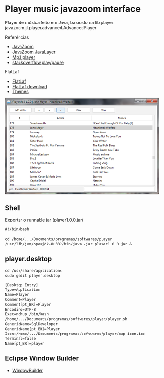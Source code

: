 # Player music javazoom interface

Player de música feito em Java, baseado na lib player javazoom.jl.player.advanced.AdvancedPlayer

Referências

* [JavaZoom](http://www.javazoom.net/index.shtml)
* [JavaZoom JavaLayer](http://www.javazoom.net/javalayer/javalayer.html)
* [Mp3 player](https://introcs.cs.princeton.edu/java/faq/mp3/MP3.java.html)
* [stackoverflow play/pause](https://stackoverflow.com/questions/16882354/how-to-play-pause-a-mp3-file-using-the-javazoom-jlayer-library)

FlatLaf

* [FlatLaf](https://mvnrepository.com/artifact/com.formdev/flatlaf/0.38)
* [FlatLaf download](https://www.formdev.com/flatlaf/#download)
* [Themes](https://www.formdev.com/flatlaf/themes/)


![Player v1.0.0](https://raw.githubusercontent.com/surfx/playermusicjavazoominterface/master/imagens/player_img.png)


## Shell

Exportar o runnable jar (player1.0.0.jar)

```
#!/bin/bash

cd /home/.../Documents/programas/softwares/player
/usr/lib/jvm/openjdk-8u332/bin/java -jar player1.0.0.jar &
```

## player.desktop

```
cd /usr/share/applications
sudo gedit player.desktop
```

```
[Desktop Entry]
Type=Application
Name=Player
Comment=Player
Comment[pt_BR]=Player
Encoding=UTF-8
Exec=nohup /bin/bash /home/.../Documents/programas/softwares/player/player.sh
GenericName=SqlDeveloper
GenericName[pt_BR]=Player
Icon=/home/.../Documents/programas/softwares/player/cap-icon.ico
Terminal=false
Name[pt_BR]=player
```

## Eclipse Window Builder

- [WindowBuilder](https://www.eclipse.org/windowbuilder/)



